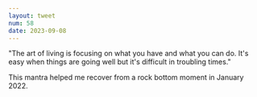```yaml
---
layout: tweet
num: 58
date: 2023-09-08
---
```


"The art of living is focusing on what you have and what you
can do. It's easy when things are going well but it's
difficult in troubling times."

This mantra helped me recover from a rock bottom moment in
January 2022.
